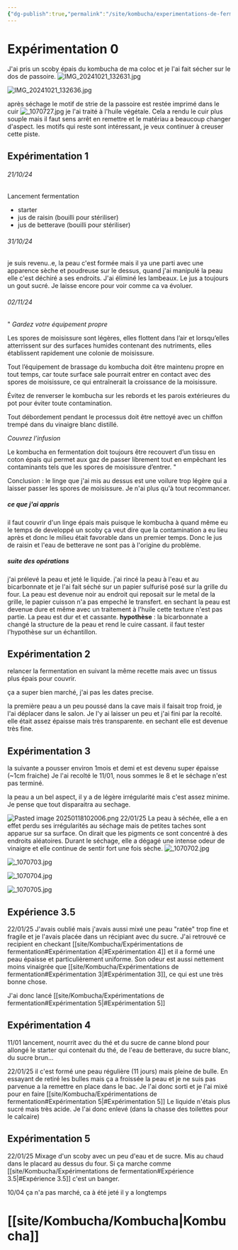 ```yaml
---
{"dg-publish":true,"permalink":"/site/kombucha/experimentations-de-fermentation/"}
---
```


# Expérimentation 0

J'ai pris un scoby épais du kombucha de ma coloc et je l'ai fait sécher sur le dos de passoire. ![IMG_20241021_132631.jpg](/img/user/IMG_20241021_132631.jpg)

![IMG_20241021_132636.jpg](/img/user/IMG_20241021_132636.jpg)

après séchage le motif de strie de la passoire est restée imprimé dans le cuir ![_1070727.jpg](/img/user/_1070727.jpg)
je l'ai traité à l'huile végétale. Cela a rendu le cuir plus souple mais il faut sens arrêt en remettre et le matériau a beaucoup changer d'aspect. 
les motifs qui reste sont intéressant, je veux continuer à creuser cette piste. 
## Expérimentation 1 

###### 21/10/24
Lancement fermentation
- starter
- jus de raisin (bouilli pour stériliser)
- jus de betterave (bouilli pour stériliser)
###### 31/10/24
je suis revenu..e, la peau c'est formée mais il ya une parti avec une apparence sèche et poudreuse sur le dessus, quand j'ai manipulé la peau elle c'est déchiré a ses endroits. J'ai éliminé les lambeaux. 
Le jus a toujours un gout sucré. 
Je laisse encore pour voir comme ca va évoluer. 

###### 02/11/24
" _Gardez votre équipement propre_

Les spores de moisissure sont légères, elles flottent dans l’air et lorsqu’elles atterrissent sur des surfaces humides contenant des nutriments, elles établissent rapidement une colonie de moisissure.

Tout l’équipement de brassage du kombucha doit être maintenu propre en tout temps, car toute surface sale pourrait entrer en contact avec des spores de moisissure, ce qui entraînerait la croissance de la moisissure.

Évitez de renverser le kombucha sur les rebords et les parois extérieures du pot pour éviter toute contamination.

Tout débordement pendant le processus doit être nettoyé avec un chiffon trempé dans du vinaigre blanc distillé.

_Couvrez l’infusion_

Le kombucha en fermentation doit toujours être recouvert d’un tissu en coton épais qui permet aux gaz de passer librement tout en empêchant les contaminants tels que les spores de moisissure d’entrer. "

Conclusion : le linge que j'ai mis au dessus est une voilure trop légère qui a laisser passer les spores de moisissure. Je n'ai plus qu'à tout recommancer.  

##### ce que j'ai appris 

il faut couvrir d'un linge épais mais puisque le kombucha à quand même eu le temps de developpé un scoby ça veut dire que la contamination a eu lieu après et donc le milieu était favorable dans un premier temps. Donc le jus de raisin et l'eau de betterave ne sont pas à l'origine du problème. 

##### suite des opérations

j'ai prélevé la peau et jeté le liquide. 
j'ai rincé la peau à l'eau et au bicarbonnate et je l'ai fait séché sur un papier sulfurisé posé sur la grille du four. La peau est devenue noir au endroit qui reposait sur le metal de la grille, le papier cuisson n'a pas empeché le transfert. 
en sechant la peau est devenue dure et même avec un traitement à l'huile cette texture n'est pas partie. La peau est dur et et cassante. 
**hypothèse** : la bicarbonnate a changé la structure de la peau et rend le cuire cassant. 
			il faut tester l'hypothèse sur un échantillon. 

## Expérimentation 2

relancer la fermentation en suivant la même recette mais avec un tissus plus épais pour couvrir. 

ça a super bien marché, j'ai pas les dates precise. 

la première peau a un peu poussé dans la cave mais il faisait trop froid, je l'ai déplacer dans le salon. Je l'y ai laisser un peu et j'ai fini par la recolté. elle était assez épaisse mais très transparente. en sechant elle est devenue très fine. 

## Expérimentation 3

la suivante a pousser environ 1mois et demi et est devenu super épaisse (~1cm fraiche)
Je l'ai recolté le 11/01, nous sommes le 8 et le séchage n'est pas terminé. 

la peau a un bel aspect, il y a de légère irrégularité mais c'est assez minime. Je pense que tout disparaitra au sechage. 

![Pasted image 20250118102006.png](/img/user/Projets/LowTech/KombuSkin/Pasted%20image%2020250118102006.png)
22/01/25
La peau à séchée, elle a en effet perdu ses irrégularités au séchage mais de petites taches sont apparue sur sa surface. On dirait que les pigments ce sont concentré à des endroits aléatoires.
Durant le séchage, elle a dégagé une intense odeur de vinaigre et elle continue de sentir fort une fois sèche. 
![_1070702.jpg](/img/user/_1070702.jpg)

![_1070703.jpg](/img/user/_1070703.jpg)

![_1070704.jpg](/img/user/_1070704.jpg)

![_1070705.jpg](/img/user/_1070705.jpg)
## Expérience 3.5 

22/01/25
J'avais oublié mais j'avais aussi mixé une peau "ratée" trop fine et fragile et je l'avais placée dans un récipiant avec du sucre. 
J'ai retrouvé ce recipient en checkant [[site/Kombucha/Expérimentations de fermentation#Expérimentation 4\|#Expérimentation 4]] et il a formé une peau épaisse et particulièrement uniforme. Son odeur est aussi nettement moins vinaigrée que [[site/Kombucha/Expérimentations de fermentation#Expérimentation 3\|#Expérimentation 3]], ce qui est une très bonne chose. 

J'ai donc lancé [[site/Kombucha/Expérimentations de fermentation#Expérimentation 5\|#Expérimentation 5]]


## Expérimentation 4

11/01 lancement, nourrit avec du thé et du sucre de canne blond pour allongé le starter qui contenait du thé, de l'eau de betterave, du sucre blanc, du sucre brun... 

22/01/25
il c'est formé une peau régulière (11 jours) mais pleine de bulle. En essayant de retiré les bulles mais ça a froissée la peau et je ne suis pas parvenue a la remettre en place dans le bac. 
Je l'ai donc sorti et je l'ai mixé pour en faire [[site/Kombucha/Expérimentations de fermentation#Expérimentation 5\|#Expérimentation 5]]
Le liquide n'étais plus sucré mais très acide. Je l'ai donc enlevé (dans la chasse des toilettes pour le calcaire)

## Expérimentation 5

22/01/25 
Mixage d'un scoby avec un peu d'eau et de sucre. Mis au chaud dans le placard au dessus du four. Si ça marche comme [[site/Kombucha/Expérimentations de fermentation#Expérience 3.5\|#Expérience 3.5]] c'est un banger. 

10/04 
ça n'a pas marché, ca à été jeté il y a longtemps


# [[site/Kombucha/Kombucha\|Kombucha]]